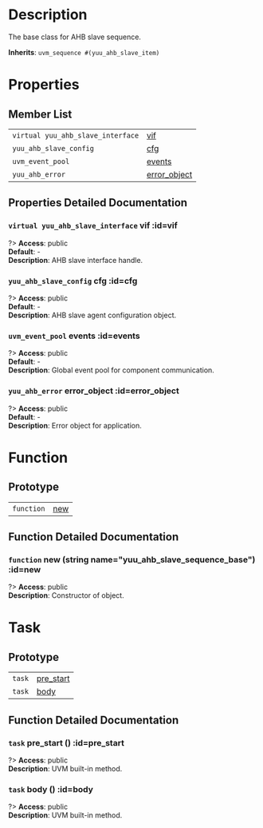 # Description

The base class for AHB slave sequence.  

**Inherits**: ``uvm_sequence #(yuu_ahb_slave_item)``

# Properties

## Member List

| | |
| - | - |
| `virtual yuu_ahb_slave_interface` | [vif](#vif) |
| `yuu_ahb_slave_config` | [cfg](#cfg) |
| `uvm_event_pool` | [events](#events) |
| `yuu_ahb_error` | [error_object](#error_object) |

## Properties Detailed Documentation

### `virtual yuu_ahb_slave_interface` vif :id=vif

?> **Access**: public  
**Default**: -  
**Description**: AHB slave interface handle.  


### `yuu_ahb_slave_config` cfg :id=cfg

?> **Access**: public  
**Default**: -  
**Description**: AHB slave agent configuration object.  


### `uvm_event_pool` events :id=events

?> **Access**: public  
**Default**: -  
**Description**: Global event pool for component communication.  


### `yuu_ahb_error` error_object :id=error_object

?> **Access**: public  
**Default**: -  
**Description**: Error object for application.  


# Function

## Prototype

| | |
| - | - |
| `function` | [new](#new) |

## Function Detailed Documentation

### `function` new (string name="yuu_ahb_slave_sequence_base") :id=new

?> **Access**: public  
**Description**: Constructor of object.  


# Task

## Prototype

| | |
| - | - |
| `task` | [pre_start](#pre_start) |
| `task` | [body](#body) |

## Function Detailed Documentation

### `task` pre_start () :id=pre_start

?> **Access**: public  
**Description**: UVM built-in method.  


### `task` body () :id=body

?> **Access**: public  
**Description**: UVM built-in method.  


